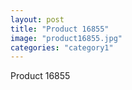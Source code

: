 ```yaml
---
layout: post
title: "Product 16855"
image: "product16855.jpg"
categories: "category1"
---
```

Product 16855
